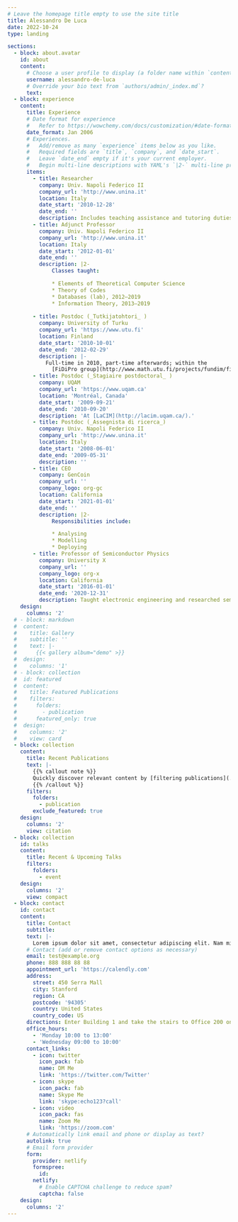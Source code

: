```yaml
---
# Leave the homepage title empty to use the site title
title: Alessandro De Luca
date: 2022-10-24
type: landing

sections:
  - block: about.avatar
    id: about
    content:
      # Choose a user profile to display (a folder name within `content/authors/`)
      username: alessandro-de-luca
      # Override your bio text from `authors/admin/_index.md`?
      text:
  - block: experience
    content:
      title: Experience
      # Date format for experience
      #   Refer to https://wowchemy.com/docs/customization/#date-format
      date_format: Jan 2006
      # Experiences.
      #   Add/remove as many `experience` items below as you like.
      #   Required fields are `title`, `company`, and `date_start`.
      #   Leave `date_end` empty if it's your current employer.
      #   Begin multi-line descriptions with YAML's `|2-` multi-line prefix.
      items:
        - title: Researcher
          company: Univ. Napoli Federico II
          company_url: 'http://www.unina.it'
          location: Italy
          date_start: '2010-12-28'
          date_end: ''
          description: Includes teaching assistance and tutoring duties.
        - title: Adjunct Professor
          company: Univ. Napoli Federico II
          company_url: 'http://www.unina.it'
          location: Italy
          date_start: '2012-01-01'
          date_end: ''
          description: |2-
              Classes taught:

              * Elements of Theoretical Computer Science
              * Theory of Codes
              * Databases (lab), 2012–2019
              * Information Theory, 2013–2019
              
        - title: Postdoc (_Tutkijatohtori_ )
          company: University of Turku
          company_url: 'https://www.utu.fi'
          location: Finland
          date_start: '2010-10-01'
          date_end: '2012-02-29'
          description: |-
            Full-time in 2010, part-time afterwards; within the
              [FiDiPro group](http://www.math.utu.fi/projects/fundim/fidipro/).
        - title: Postdoc (_Stagiaire postdoctoral_ )
          company: UQAM
          company_url: 'https://www.uqam.ca'
          location: 'Montréal, Canada'
          date_start: '2009-09-21'
          date_end: '2010-09-20'
          description: 'At [LaCIM](http://lacim.uqam.ca/).'
        - title: Postdoc (_Assegnista di ricerca_)
          company: Univ. Napoli Federico II
          company_url: 'http://www.unina.it'
          location: Italy
          date_start: '2008-06-01'
          date_end: '2009-05-31'
          description: ''
        - title: CEO
          company: GenCoin
          company_url: ''
          company_logo: org-gc
          location: California
          date_start: '2021-01-01'
          date_end: ''
          description: |2-
              Responsibilities include:

              * Analysing
              * Modelling
              * Deploying
        - title: Professor of Semiconductor Physics
          company: University X
          company_url: ''
          company_logo: org-x
          location: California
          date_start: '2016-01-01'
          date_end: '2020-12-31'
          description: Taught electronic engineering and researched semiconductor physics.
    design:
      columns: '2'
  # - block: markdown
  #  content:
  #    title: Gallery
  #    subtitle: ''
  #    text: |-
  #      {{< gallery album="demo" >}}
  #  design:
  #    columns: '1'
  # - block: collection
  #  id: featured
  #  content:
  #    title: Featured Publications
  #    filters:
  #      folders:
  #        - publication
  #      featured_only: true
  #  design:
  #    columns: '2'
  #    view: card
  - block: collection
    content:
      title: Recent Publications
      text: |-
        {{% callout note %}}
        Quickly discover relevant content by [filtering publications](./publication/).
        {{% /callout %}}
      filters:
        folders:
          - publication
        exclude_featured: true
    design:
      columns: '2'
      view: citation
  - block: collection
    id: talks
    content:
      title: Recent & Upcoming Talks
      filters:
        folders:
          - event
    design:
      columns: '2'
      view: compact
  - block: contact
    id: contact
    content:
      title: Contact
      subtitle:
      text: |-
        Lorem ipsum dolor sit amet, consectetur adipiscing elit. Nam mi diam, venenatis ut magna et, vehicula efficitur enim.
      # Contact (add or remove contact options as necessary)
      email: test@example.org
      phone: 888 888 88 88
      appointment_url: 'https://calendly.com'
      address:
        street: 450 Serra Mall
        city: Stanford
        region: CA
        postcode: '94305'
        country: United States
        country_code: US
      directions: Enter Building 1 and take the stairs to Office 200 on Floor 2
      office_hours:
        - 'Monday 10:00 to 13:00'
        - 'Wednesday 09:00 to 10:00'
      contact_links:
        - icon: twitter
          icon_pack: fab
          name: DM Me
          link: 'https://twitter.com/Twitter'
        - icon: skype
          icon_pack: fab
          name: Skype Me
          link: 'skype:echo123?call'
        - icon: video
          icon_pack: fas
          name: Zoom Me
          link: 'https://zoom.com'
      # Automatically link email and phone or display as text?
      autolink: true
      # Email form provider
      form:
        provider: netlify
        formspree:
          id:
        netlify:
          # Enable CAPTCHA challenge to reduce spam?
          captcha: false
    design:
      columns: '2'
---
```

